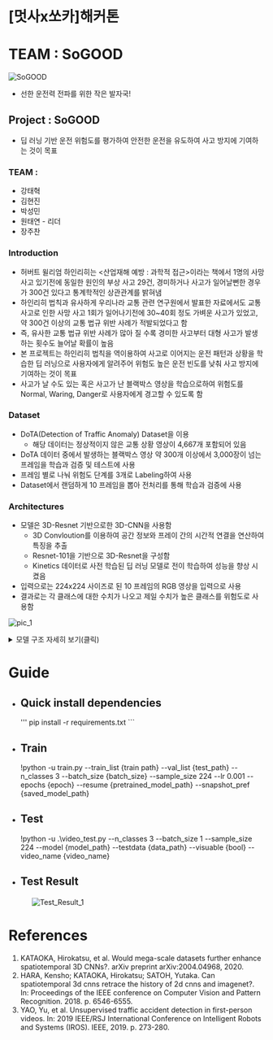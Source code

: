 # [멋사x쏘카]해커톤

# TEAM : SoGOOD
![SoGOOD](https://user-images.githubusercontent.com/34120950/148390331-6f4c18be-c0ce-4a91-93c4-5cdedfc81945.png)   
* 선한 운전력 전파를 위한 작은 발자국!

## Project : SoGOOD   
  * 딥 러닝 기반 운전 위험도를 평가하여 안전한 운전을 유도하여 사고 방지에 기여하는 것이 목표

### TEAM :

  - 강태혁
  - 김현진
  - 박성민
  - 원태연 - 리더
  - 장주찬

### Introduction   
- 허버트 윌리엄 하인리히는 <산업재해 예방 : 과학적 접근>이라는 책에서 1명의 사망 사고 있기전에 동일한 원인의 부상 사고 29건, 경미하거나 사고가 일어날뻔한 경우가 300건 있다고 통계학적인 상관관계를 밝혀냄
- 하인리히 법칙과 유사하게 우리나라 교통 관련 연구원에서 발표한 자료에서도 교통사고로 인한 사망 사고 1회가 일어나기전에 30~40회 정도 가벼운 사고가 있었고, 약 300건 이상의 교통 법규 위반 사례가 적발되었다고 함
- 즉, 유사한 교통 법규 위반 사례가 많아 질 수록 경미한 사고부터 대형 사고가 발생하는 횟수도 늘어날 확률이 높음
- 본 프로젝트는 하인리히 법칙을 역이용하여 사고로 이어지는 운전 패턴과 상황을 학습한 딥 러닝으로 사용자에게 알려주어 위험도 높은 운전 빈도를 낮춰 사고 방지에 기여하는 것이 목표
- 사고가 날 수도 있는 혹은 사고가 난 블랙박스 영상을 학습으로하여 위험도를 Normal, Waring, Danger로 사용자에게 경고할 수 있도록 함      

### Dataset   
- DoTA(Detection of Traffic Anomaly) Dataset을 이용
    - 해당 데이터는 정상적이지 않은 교통 상황 영상이 4,667개 포함되어 있음
- DoTA 데이터 중에서 발생하는 블랙박스 영상 약 300개 이상에서 3,000장이 넘는 프레임을 학습과 검증 및 테스트에 사용
- 프레임 별로 나눠 위험도 단계를 3개로 Labeling하여 사용
- Dataset에서 랜덤하게 10 프레임을 뽑아 전처리를 통해 학습과 검증에 사용

### Architectures
- 모델은 3D-Resnet 기반으로한 3D-CNN을 사용함
    - 3D Convloution를 이용하여 공간 정보와 프레이 간의 시간적 연결을 연산하여 특징을 추출
    - Resnet-101을 기반으로 3D-Resnet을 구성함
    - Kinetics 데이터로 사전 학습된 딥 러닝 모델로 전이 학습하여 성능을 향상 시켰음
- 입력으로는 224x224 사이즈로 된 10 프레임의 RGB 영상을 입력으로 사용
- 결과로는 각 클래스에 대한 수치가 나오고 제일 수치가 높은 클래스를 위험도로 사용함   

![pic_1](https://user-images.githubusercontent.com/34120950/148449839-c803df6b-7e32-4207-b5fb-ad5ba763d2ae.png)
      
      
   <details>
   <summary>모델 구조 자세히 보기(클릭)</summary>
   <div markdown="1">   
      
| Layer (type) |              Output Shape |        Param #|
|:---|:---:|---:|
|            Conv3d-1      |[1, 64, 10, 112, 112]|          65,856|
|       BatchNorm3d-2      |[1, 64, 10, 112, 112]|             128|
|              ReLU-3      |[1, 64, 10, 112, 112]|               0|
|         MaxPool3d-4         |[1, 64, 5, 56, 56]|               0|
|            Conv3d-5         |[1, 64, 5, 56, 56]|           4,096|
|       BatchNorm3d-6         |[1, 64, 5, 56, 56]|             128|
|              ReLU-7         |[1, 64, 5, 56, 56]|               0|
|            Conv3d-8         |[1, 64, 5, 56, 56]|         110,592|
|       BatchNorm3d-9         |[1, 64, 5, 56, 56]|             128|
|             ReLU-10         |[1, 64, 5, 56, 56]|               0|
|           Conv3d-11        |[1, 256, 5, 56, 56]|          16,384|
|      BatchNorm3d-12        |[1, 256, 5, 56, 56]|             512|
|             ReLU-13        |[1, 256, 5, 56, 56]|               0|
|       Bottleneck-14        |[1, 256, 5, 56, 56]|               0|
|           Conv3d-15         |[1, 64, 5, 56, 56]|          16,384|
|      BatchNorm3d-16         |[1, 64, 5, 56, 56]|             128|
|             ReLU-17         |[1, 64, 5, 56, 56]|               0|
|           Conv3d-18         |[1, 64, 5, 56, 56]|         110,592|
|      BatchNorm3d-19         |[1, 64, 5, 56, 56]|             128|
|             ReLU-20         |[1, 64, 5, 56, 56]|               0|
|           Conv3d-21        |[1, 256, 5, 56, 56]|          16,384|
|      BatchNorm3d-22        |[1, 256, 5, 56, 56]|             512|
|             ReLU-23        |[1, 256, 5, 56, 56]|               0|
|       Bottleneck-24        |[1, 256, 5, 56, 56]|               0|
|           Conv3d-25         |[1, 64, 5, 56, 56]|          16,384|
|      BatchNorm3d-26         |[1, 64, 5, 56, 56]|             128|
|             ReLU-27         |[1, 64, 5, 56, 56]|               0|
|           Conv3d-28         |[1, 64, 5, 56, 56]|         110,592|
|      BatchNorm3d-29         |[1, 64, 5, 56, 56]|             128|
|             ReLU-30         |[1, 64, 5, 56, 56]|               0|
|           Conv3d-31        |[1, 256, 5, 56, 56]|          16,384|
|      BatchNorm3d-32        |[1, 256, 5, 56, 56]|             512|
|             ReLU-33        |[1, 256, 5, 56, 56]|               0|
|       Bottleneck-34        |[1, 256, 5, 56, 56]|               0|
|           Conv3d-35        |[1, 128, 5, 56, 56]|          32,768|
|      BatchNorm3d-36        |[1, 128, 5, 56, 56]|             256|
|             ReLU-37        |[1, 128, 5, 56, 56]|               0|
|           Conv3d-38        |[1, 128, 3, 28, 28]|         442,368|
|      BatchNorm3d-39        |[1, 128, 3, 28, 28]|             256|
|             ReLU-40        |[1, 128, 3, 28, 28]|               0|
|           Conv3d-41        |[1, 512, 3, 28, 28]|          65,536|
|      BatchNorm3d-42        |[1, 512, 3, 28, 28]|           1,024|
|             ReLU-43        |[1, 512, 3, 28, 28]|               0|
|       Bottleneck-44        |[1, 512, 3, 28, 28]|               0|
|           Conv3d-45        |[1, 128, 3, 28, 28]|          65,536|
|      BatchNorm3d-46        |[1, 128, 3, 28, 28]|             256|
|             ReLU-47        |[1, 128, 3, 28, 28]|               0|
|           Conv3d-48        |[1, 128, 3, 28, 28]|         442,368|
|      BatchNorm3d-49        |[1, 128, 3, 28, 28]|             256|
|             ReLU-50        |[1, 128, 3, 28, 28]|               0|
|           Conv3d-51        |[1, 512, 3, 28, 28]|          65,536|
|      BatchNorm3d-52        |[1, 512, 3, 28, 28]|           1,024|
|             ReLU-53        |[1, 512, 3, 28, 28]|               0|
|       Bottleneck-54        |[1, 512, 3, 28, 28]|               0|
|           Conv3d-55        |[1, 128, 3, 28, 28]|          65,536|
|      BatchNorm3d-56        |[1, 128, 3, 28, 28]|             256|
|             ReLU-57        |[1, 128, 3, 28, 28]|               0|
|           Conv3d-58        |[1, 128, 3, 28, 28]|         442,368|
|      BatchNorm3d-59        |[1, 128, 3, 28, 28]|             256|
|             ReLU-60        |[1, 128, 3, 28, 28]|               0|
|           Conv3d-61        |[1, 512, 3, 28, 28]|          65,536|
|      BatchNorm3d-62        |[1, 512, 3, 28, 28]|           1,024|
|             ReLU-63        |[1, 512, 3, 28, 28]|               0|
|       Bottleneck-64        |[1, 512, 3, 28, 28]|               0|
|           Conv3d-65        |[1, 128, 3, 28, 28]|          65,536|
|      BatchNorm3d-66        |[1, 128, 3, 28, 28]|             256|
|             ReLU-67        |[1, 128, 3, 28, 28]|               0|
|           Conv3d-68        |[1, 128, 3, 28, 28]|         442,368|
|      BatchNorm3d-69        |[1, 128, 3, 28, 28]|             256|
|             ReLU-70        |[1, 128, 3, 28, 28]|               0|
|           Conv3d-71        |[1, 512, 3, 28, 28]|          65,536|
|      BatchNorm3d-72        |[1, 512, 3, 28, 28]|           1,024|
|             ReLU-73        |[1, 512, 3, 28, 28]|               0|
|       Bottleneck-74        |[1, 512, 3, 28, 28]|               0|
|           Conv3d-75        |[1, 256, 3, 28, 28]|         131,072|
|      BatchNorm3d-76        |[1, 256, 3, 28, 28]|             512|
|             ReLU-77        |[1, 256, 3, 28, 28]|               0|
|           Conv3d-78        |[1, 256, 2, 14, 14]|       1,769,472|
|      BatchNorm3d-79        |[1, 256, 2, 14, 14]|             512|
|             ReLU-80        |[1, 256, 2, 14, 14]|               0|
|           Conv3d-81       |[1, 1024, 2, 14, 14]|         262,144|
|      BatchNorm3d-82       |[1, 1024, 2, 14, 14]|           2,048|
|             ReLU-83       |[1, 1024, 2, 14, 14]|               0|
|       Bottleneck-84       |[1, 1024, 2, 14, 14]|               0|
|           Conv3d-85        |[1, 256, 2, 14, 14]|         262,144|
|      BatchNorm3d-86        |[1, 256, 2, 14, 14]|             512|
|             ReLU-87        |[1, 256, 2, 14, 14]|               0|
|           Conv3d-88        |[1, 256, 2, 14, 14]|       1,769,472|
|      BatchNorm3d-89        |[1, 256, 2, 14, 14]|             512|
|             ReLU-90        |[1, 256, 2, 14, 14]|               0|
|           Conv3d-91       |[1, 1024, 2, 14, 14]|         262,144|
|      BatchNorm3d-92       |[1, 1024, 2, 14, 14]|           2,048|
|             ReLU-93       |[1, 1024, 2, 14, 14]|               0|
|       Bottleneck-94       |[1, 1024, 2, 14, 14]|               0|
|           Conv3d-95        |[1, 256, 2, 14, 14]|         262,144|
|      BatchNorm3d-96        |[1, 256, 2, 14, 14]|             512|
|             ReLU-97        |[1, 256, 2, 14, 14]|               0|
|           Conv3d-98        |[1, 256, 2, 14, 14]|       1,769,472|
|      BatchNorm3d-99        |[1, 256, 2, 14, 14]|             512|
|            ReLU-100        |[1, 256, 2, 14, 14]|               0|
|          Conv3d-101       |[1, 1024, 2, 14, 14]|         262,144|
|     BatchNorm3d-102       |[1, 1024, 2, 14, 14]|           2,048|
|            ReLU-103       |[1, 1024, 2, 14, 14]|               0|
|      Bottleneck-104       |[1, 1024, 2, 14, 14]|               0|
|          Conv3d-105        |[1, 256, 2, 14, 14]|         262,144|
|     BatchNorm3d-106        |[1, 256, 2, 14, 14]|             512|
|            ReLU-107        |[1, 256, 2, 14, 14]|               0|
|          Conv3d-108        |[1, 256, 2, 14, 14]|       1,769,472|
|     BatchNorm3d-109        |[1, 256, 2, 14, 14]|             512|
|            ReLU-110        |[1, 256, 2, 14, 14]|               0|
|          Conv3d-111       |[1, 1024, 2, 14, 14]|         262,144|
|     BatchNorm3d-112       |[1, 1024, 2, 14, 14]|           2,048|
|            ReLU-113       |[1, 1024, 2, 14, 14]|               0|
|      Bottleneck-114       |[1, 1024, 2, 14, 14]|               0|
|          Conv3d-115        |[1, 256, 2, 14, 14]|         262,144|
|     BatchNorm3d-116        |[1, 256, 2, 14, 14]|             512|
|            ReLU-117        |[1, 256, 2, 14, 14]|               0|
|          Conv3d-118        |[1, 256, 2, 14, 14]|       1,769,472|
|     BatchNorm3d-119        |[1, 256, 2, 14, 14]|             512|
|            ReLU-120        |[1, 256, 2, 14, 14]|               0|
|          Conv3d-121       |[1, 1024, 2, 14, 14]|         262,144|
|     BatchNorm3d-122       |[1, 1024, 2, 14, 14]|           2,048|
|            ReLU-123       |[1, 1024, 2, 14, 14]|               0|
|      Bottleneck-124       |[1, 1024, 2, 14, 14]|               0|
|          Conv3d-125        |[1, 256, 2, 14, 14]|         262,144|
|     BatchNorm3d-126        |[1, 256, 2, 14, 14]|             512|
|            ReLU-127        |[1, 256, 2, 14, 14]|               0|
|          Conv3d-128        |[1, 256, 2, 14, 14]|       1,769,472|
|     BatchNorm3d-129        |[1, 256, 2, 14, 14]|             512|
|            ReLU-130        |[1, 256, 2, 14, 14]|               0|
|          Conv3d-131       |[1, 1024, 2, 14, 14]|         262,144|
|     BatchNorm3d-132       |[1, 1024, 2, 14, 14]|           2,048|
|            ReLU-133       |[1, 1024, 2, 14, 14]|               0|
|      Bottleneck-134       |[1, 1024, 2, 14, 14]|               0|
|          Conv3d-135        |[1, 256, 2, 14, 14]|         262,144|
|     BatchNorm3d-136        |[1, 256, 2, 14, 14]|             512|
|            ReLU-137        |[1, 256, 2, 14, 14]|               0|
|          Conv3d-138        |[1, 256, 2, 14, 14]|       1,769,472|
|     BatchNorm3d-139        |[1, 256, 2, 14, 14]|             512|
|            ReLU-140        |[1, 256, 2, 14, 14]|               0|
|          Conv3d-141       |[1, 1024, 2, 14, 14]|         262,144|
|     BatchNorm3d-142       |[1, 1024, 2, 14, 14]|           2,048|
|            ReLU-143       |[1, 1024, 2, 14, 14]|               0|
|      Bottleneck-144       |[1, 1024, 2, 14, 14]|               0|
|          Conv3d-145        |[1, 256, 2, 14, 14]|         262,144|
|     BatchNorm3d-146        |[1, 256, 2, 14, 14]|             512|
|            ReLU-147        |[1, 256, 2, 14, 14]|               0|
|          Conv3d-148        |[1, 256, 2, 14, 14]|       1,769,472|
|     BatchNorm3d-149        |[1, 256, 2, 14, 14]|             512|
|            ReLU-150        |[1, 256, 2, 14, 14]|               0|
|          Conv3d-151       |[1, 1024, 2, 14, 14]|         262,144|
|     BatchNorm3d-152       |[1, 1024, 2, 14, 14]|           2,048|
|            ReLU-153       |[1, 1024, 2, 14, 14]|               0|
|      Bottleneck-154       |[1, 1024, 2, 14, 14]|               0|
|          Conv3d-155        |[1, 256, 2, 14, 14]|         262,144|
|     BatchNorm3d-156        |[1, 256, 2, 14, 14]|             512|
|            ReLU-157        |[1, 256, 2, 14, 14]|               0|
|          Conv3d-158        |[1, 256, 2, 14, 14]|       1,769,472|
|     BatchNorm3d-159        |[1, 256, 2, 14, 14]|             512|
|            ReLU-160        |[1, 256, 2, 14, 14]|               0|
|          Conv3d-161       |[1, 1024, 2, 14, 14]|         262,144|
|     BatchNorm3d-162       |[1, 1024, 2, 14, 14]|           2,048|
|            ReLU-163       |[1, 1024, 2, 14, 14]|               0|
|      Bottleneck-164       |[1, 1024, 2, 14, 14]|               0|
|          Conv3d-165        |[1, 256, 2, 14, 14]|         262,144|
|     BatchNorm3d-166        |[1, 256, 2, 14, 14]|             512|
|            ReLU-167        |[1, 256, 2, 14, 14]|               0|
|          Conv3d-168        |[1, 256, 2, 14, 14]|       1,769,472|
|     BatchNorm3d-169        |[1, 256, 2, 14, 14]|             512|
|            ReLU-170        |[1, 256, 2, 14, 14]|               0|
|          Conv3d-171       |[1, 1024, 2, 14, 14]|         262,144|
|     BatchNorm3d-172       |[1, 1024, 2, 14, 14]|           2,048|
|            ReLU-173       |[1, 1024, 2, 14, 14]|               0|
|      Bottleneck-174       |[1, 1024, 2, 14, 14]|               0|
|          Conv3d-175        |[1, 256, 2, 14, 14]|         262,144|
|     BatchNorm3d-176        |[1, 256, 2, 14, 14]|             512|
|            ReLU-177        |[1, 256, 2, 14, 14]|               0|
|          Conv3d-178        |[1, 256, 2, 14, 14]|       1,769,472|
|     BatchNorm3d-179        |[1, 256, 2, 14, 14]|             512|
|            ReLU-180        |[1, 256, 2, 14, 14]|               0|
|          Conv3d-181       |[1, 1024, 2, 14, 14]|         262,144|
|     BatchNorm3d-182       |[1, 1024, 2, 14, 14]|           2,048|
|            ReLU-183       |[1, 1024, 2, 14, 14]|               0|
|      Bottleneck-184       |[1, 1024, 2, 14, 14]|               0|
|          Conv3d-185        |[1, 256, 2, 14, 14]|         262,144|
|     BatchNorm3d-186        |[1, 256, 2, 14, 14]|             512|
|            ReLU-187        |[1, 256, 2, 14, 14]|               0|
|          Conv3d-188        |[1, 256, 2, 14, 14]|       1,769,472|
|     BatchNorm3d-189        |[1, 256, 2, 14, 14]|             512|
|            ReLU-190        |[1, 256, 2, 14, 14]|               0|
|          Conv3d-191       |[1, 1024, 2, 14, 14]|         262,144|
|     BatchNorm3d-192       |[1, 1024, 2, 14, 14]|           2,048|
|            ReLU-193       |[1, 1024, 2, 14, 14]|               0|
|      Bottleneck-194       |[1, 1024, 2, 14, 14]|               0|
|          Conv3d-195        |[1, 256, 2, 14, 14]|         262,144|
|     BatchNorm3d-196        |[1, 256, 2, 14, 14]|             512|
|            ReLU-197        |[1, 256, 2, 14, 14]|               0|
|          Conv3d-198        |[1, 256, 2, 14, 14]|       1,769,472|
|     BatchNorm3d-199        |[1, 256, 2, 14, 14]|             512|
|            ReLU-200        |[1, 256, 2, 14, 14]|               0|
|          Conv3d-201       |[1, 1024, 2, 14, 14]|         262,144|
|     BatchNorm3d-202       |[1, 1024, 2, 14, 14]|           2,048|
|            ReLU-203       |[1, 1024, 2, 14, 14]|               0|
|      Bottleneck-204       |[1, 1024, 2, 14, 14]|               0|
|          Conv3d-205        |[1, 256, 2, 14, 14]|         262,144|
|     BatchNorm3d-206        |[1, 256, 2, 14, 14]|             512|
|            ReLU-207        |[1, 256, 2, 14, 14]|               0|
|          Conv3d-208        |[1, 256, 2, 14, 14]|       1,769,472|
|     BatchNorm3d-209        |[1, 256, 2, 14, 14]|             512|
|            ReLU-210        |[1, 256, 2, 14, 14]|               0|
|          Conv3d-211       |[1, 1024, 2, 14, 14]|         262,144|
|     BatchNorm3d-212       |[1, 1024, 2, 14, 14]|           2,048|
|            ReLU-213       |[1, 1024, 2, 14, 14]|               0|
|      Bottleneck-214       |[1, 1024, 2, 14, 14]|               0|
|          Conv3d-215        |[1, 256, 2, 14, 14]|         262,144|
|     BatchNorm3d-216        |[1, 256, 2, 14, 14]|             512|
|            ReLU-217        |[1, 256, 2, 14, 14]|               0|
|          Conv3d-218        |[1, 256, 2, 14, 14]|       1,769,472|
|     BatchNorm3d-219        |[1, 256, 2, 14, 14]|             512|
|            ReLU-220        |[1, 256, 2, 14, 14]|               0|
|          Conv3d-221       |[1, 1024, 2, 14, 14]|         262,144|
|     BatchNorm3d-222       |[1, 1024, 2, 14, 14]|           2,048|
|            ReLU-223       |[1, 1024, 2, 14, 14]|               0|
|      Bottleneck-224       |[1, 1024, 2, 14, 14]|               0|
|          Conv3d-225        |[1, 256, 2, 14, 14]|         262,144|
|     BatchNorm3d-226        |[1, 256, 2, 14, 14]|             512|
|            ReLU-227        |[1, 256, 2, 14, 14]|               0|
|          Conv3d-228        |[1, 256, 2, 14, 14]|       1,769,472|
|     BatchNorm3d-229        |[1, 256, 2, 14, 14]|             512|
|            ReLU-230        |[1, 256, 2, 14, 14]|               0|
|          Conv3d-231       |[1, 1024, 2, 14, 14]|         262,144|
|     BatchNorm3d-232       |[1, 1024, 2, 14, 14]|           2,048|
|            ReLU-233       |[1, 1024, 2, 14, 14]|               0|
|      Bottleneck-234       |[1, 1024, 2, 14, 14]|               0|
|          Conv3d-235        |[1, 256, 2, 14, 14]|         262,144|
|     BatchNorm3d-236        |[1, 256, 2, 14, 14]|             512|
|            ReLU-237        |[1, 256, 2, 14, 14]|               0|
|          Conv3d-238        |[1, 256, 2, 14, 14]|       1,769,472|
|     BatchNorm3d-239        |[1, 256, 2, 14, 14]|             512|
|            ReLU-240        |[1, 256, 2, 14, 14]|               0|
|          Conv3d-241       |[1, 1024, 2, 14, 14]|         262,144|
|     BatchNorm3d-242       |[1, 1024, 2, 14, 14]|           2,048|
|            ReLU-243       |[1, 1024, 2, 14, 14]|               0|
|      Bottleneck-244       |[1, 1024, 2, 14, 14]|               0|
|          Conv3d-245        |[1, 256, 2, 14, 14]|         262,144|
|     BatchNorm3d-246        |[1, 256, 2, 14, 14]|             512|
|            ReLU-247        |[1, 256, 2, 14, 14]|               0|
|          Conv3d-248        |[1, 256, 2, 14, 14]|       1,769,472|
|     BatchNorm3d-249        |[1, 256, 2, 14, 14]|             512|
|            ReLU-250        |[1, 256, 2, 14, 14]|               0|
|          Conv3d-251       |[1, 1024, 2, 14, 14]|         262,144|
|     BatchNorm3d-252       |[1, 1024, 2, 14, 14]|           2,048|
|            ReLU-253       |[1, 1024, 2, 14, 14]|               0|
|      Bottleneck-254       |[1, 1024, 2, 14, 14]|               0|
|          Conv3d-255        |[1, 256, 2, 14, 14]|         262,144|
|     BatchNorm3d-256        |[1, 256, 2, 14, 14]|             512|
|            ReLU-257        |[1, 256, 2, 14, 14]|               0|
|          Conv3d-258        |[1, 256, 2, 14, 14]|       1,769,472|
|     BatchNorm3d-259        |[1, 256, 2, 14, 14]|             512|
|            ReLU-260        |[1, 256, 2, 14, 14]|               0|
|          Conv3d-261       |[1, 1024, 2, 14, 14]|         262,144|
|     BatchNorm3d-262       |[1, 1024, 2, 14, 14]|           2,048|
|            ReLU-263       |[1, 1024, 2, 14, 14]|               0|
|      Bottleneck-264       |[1, 1024, 2, 14, 14]|               0|
|          Conv3d-265        |[1, 256, 2, 14, 14]|         262,144|
|     BatchNorm3d-266        |[1, 256, 2, 14, 14]|             512|
|            ReLU-267        |[1, 256, 2, 14, 14]|               0|
|          Conv3d-268        |[1, 256, 2, 14, 14]|       1,769,472|
|     BatchNorm3d-269        |[1, 256, 2, 14, 14]|             512|
|            ReLU-270        |[1, 256, 2, 14, 14]|               0|
|          Conv3d-271       |[1, 1024, 2, 14, 14]|         262,144|
|     BatchNorm3d-272       |[1, 1024, 2, 14, 14]|           2,048|
|            ReLU-273       |[1, 1024, 2, 14, 14]|               0|
|      Bottleneck-274       |[1, 1024, 2, 14, 14]|               0|
|          Conv3d-275        |[1, 256, 2, 14, 14]|         262,144|
|     BatchNorm3d-276        |[1, 256, 2, 14, 14]|             512|
|            ReLU-277        |[1, 256, 2, 14, 14]|               0|
|          Conv3d-278        |[1, 256, 2, 14, 14]|       1,769,472|
|     BatchNorm3d-279        |[1, 256, 2, 14, 14]|             512|
|            ReLU-280        |[1, 256, 2, 14, 14]|               0|
|          Conv3d-281       |[1, 1024, 2, 14, 14]|         262,144|
|     BatchNorm3d-282       |[1, 1024, 2, 14, 14]|           2,048|
|            ReLU-283       |[1, 1024, 2, 14, 14]|               0|
|      Bottleneck-284       |[1, 1024, 2, 14, 14]|               0|
|          Conv3d-285        |[1, 256, 2, 14, 14]|         262,144|
|     BatchNorm3d-286        |[1, 256, 2, 14, 14]|             512|
|            ReLU-287        |[1, 256, 2, 14, 14]|               0|
|          Conv3d-288        |[1, 256, 2, 14, 14]|       1,769,472|
|     BatchNorm3d-289        |[1, 256, 2, 14, 14]|             512|
|            ReLU-290        |[1, 256, 2, 14, 14]|               0|
|          Conv3d-291       |[1, 1024, 2, 14, 14]|         262,144|
|     BatchNorm3d-292       |[1, 1024, 2, 14, 14]|           2,048|
|            ReLU-293       |[1, 1024, 2, 14, 14]|               0|
|      Bottleneck-294       |[1, 1024, 2, 14, 14]|               0|
|          Conv3d-295        |[1, 256, 2, 14, 14]|         262,144|
|     BatchNorm3d-296        |[1, 256, 2, 14, 14]|             512|
|            ReLU-297        |[1, 256, 2, 14, 14]|               0|
|          Conv3d-298        |[1, 256, 2, 14, 14]|       1,769,472|
|     BatchNorm3d-299        |[1, 256, 2, 14, 14]|             512|
|            ReLU-300        |[1, 256, 2, 14, 14]|               0|
|          Conv3d-301       |[1, 1024, 2, 14, 14]|         262,144|
|     BatchNorm3d-302       |[1, 1024, 2, 14, 14]|           2,048|
|            ReLU-303       |[1, 1024, 2, 14, 14]|               0|
|      Bottleneck-304       |[1, 1024, 2, 14, 14]|               0|
|          Conv3d-305        |[1, 512, 2, 14, 14]|         524,288|
|     BatchNorm3d-306        |[1, 512, 2, 14, 14]|           1,024|
|            ReLU-307        |[1, 512, 2, 14, 14]|               0|
|          Conv3d-308          |[1, 512, 1, 7, 7]|       7,077,888|
|     BatchNorm3d-309          |[1, 512, 1, 7, 7]|           1,024|
|            ReLU-310          |[1, 512, 1, 7, 7]|               0|
|          Conv3d-311         |[1, 2048, 1, 7, 7]|       1,048,576|
|     BatchNorm3d-312         |[1, 2048, 1, 7, 7]|           4,096|
|            ReLU-313         |[1, 2048, 1, 7, 7]|               0|
|      Bottleneck-314         |[1, 2048, 1, 7, 7]|               0|
|          Conv3d-315          |[1, 512, 1, 7, 7]|       1,048,576|
|     BatchNorm3d-316          |[1, 512, 1, 7, 7]|           1,024|
|            ReLU-317          |[1, 512, 1, 7, 7]|               0|
|          Conv3d-318          |[1, 512, 1, 7, 7]|       7,077,888|
|     BatchNorm3d-319          |[1, 512, 1, 7, 7]|           1,024|
|            ReLU-320          |[1, 512, 1, 7, 7]|               0|
|          Conv3d-321         |[1, 2048, 1, 7, 7]|       1,048,576|
|     BatchNorm3d-322         |[1, 2048, 1, 7, 7]|           4,096|
|            ReLU-323         |[1, 2048, 1, 7, 7]|               0|
|      Bottleneck-324         |[1, 2048, 1, 7, 7]|               0|
|          Conv3d-325          |[1, 512, 1, 7, 7]|       1,048,576|
|     BatchNorm3d-326          |[1, 512, 1, 7, 7]|           1,024|
|            ReLU-327          |[1, 512, 1, 7, 7]|               0|
|          Conv3d-328          |[1, 512, 1, 7, 7]|       7,077,888|
|     BatchNorm3d-329          |[1, 512, 1, 7, 7]|           1,024|
|            ReLU-330          |[1, 512, 1, 7, 7]|               0|
|          Conv3d-331         |[1, 2048, 1, 7, 7]|       1,048,576|
|     BatchNorm3d-332         |[1, 2048, 1, 7, 7]|           4,096|
|            ReLU-333         |[1, 2048, 1, 7, 7]|               0|
|      Bottleneck-334         |[1, 2048, 1, 7, 7]|               0|
|       AvgPool3d-335         |[1, 2048, 1, 1, 1]|               0|
|          Linear-336                     |[1, 3]|           6,147|
|          ResNet-337                     |[1, 3]|               0|
| Layer (type) |              Output Shape |        Param #|
|:---|:---:|---:|
|            Conv3d-1      |[1, 64, 10, 112, 112]|          65,856|
|       BatchNorm3d-2      |[1, 64, 10, 112, 112]|             128|
|              ReLU-3      |[1, 64, 10, 112, 112]|               0|
|         MaxPool3d-4         |[1, 64, 5, 56, 56]|               0|
|            Conv3d-5         |[1, 64, 5, 56, 56]|           4,096|
|       BatchNorm3d-6         |[1, 64, 5, 56, 56]|             128|
|              ReLU-7         |[1, 64, 5, 56, 56]|               0|
|            Conv3d-8         |[1, 64, 5, 56, 56]|         110,592|
|       BatchNorm3d-9         |[1, 64, 5, 56, 56]|             128|
|             ReLU-10         |[1, 64, 5, 56, 56]|               0|
|           Conv3d-11        |[1, 256, 5, 56, 56]|          16,384|
|      BatchNorm3d-12        |[1, 256, 5, 56, 56]|             512|
|             ReLU-13        |[1, 256, 5, 56, 56]|               0|
|       Bottleneck-14        |[1, 256, 5, 56, 56]|               0|
|           Conv3d-15         |[1, 64, 5, 56, 56]|          16,384|
|      BatchNorm3d-16         |[1, 64, 5, 56, 56]|             128|
|             ReLU-17         |[1, 64, 5, 56, 56]|               0|
|           Conv3d-18         |[1, 64, 5, 56, 56]|         110,592|
|      BatchNorm3d-19         |[1, 64, 5, 56, 56]|             128|
|             ReLU-20         |[1, 64, 5, 56, 56]|               0|
|           Conv3d-21        |[1, 256, 5, 56, 56]|          16,384|
|      BatchNorm3d-22        |[1, 256, 5, 56, 56]|             512|
|             ReLU-23        |[1, 256, 5, 56, 56]|               0|
|       Bottleneck-24        |[1, 256, 5, 56, 56]|               0|
|           Conv3d-25         |[1, 64, 5, 56, 56]|          16,384|
|      BatchNorm3d-26         |[1, 64, 5, 56, 56]|             128|
|             ReLU-27         |[1, 64, 5, 56, 56]|               0|
|           Conv3d-28         |[1, 64, 5, 56, 56]|         110,592|
|      BatchNorm3d-29         |[1, 64, 5, 56, 56]|             128|
|             ReLU-30         |[1, 64, 5, 56, 56]|               0|
|           Conv3d-31        |[1, 256, 5, 56, 56]|          16,384|
|      BatchNorm3d-32        |[1, 256, 5, 56, 56]|             512|
|             ReLU-33        |[1, 256, 5, 56, 56]|               0|
|       Bottleneck-34        |[1, 256, 5, 56, 56]|               0|
|           Conv3d-35        |[1, 128, 5, 56, 56]|          32,768|
|      BatchNorm3d-36        |[1, 128, 5, 56, 56]|             256|
|             ReLU-37        |[1, 128, 5, 56, 56]|               0|
|           Conv3d-38        |[1, 128, 3, 28, 28]|         442,368|
|      BatchNorm3d-39        |[1, 128, 3, 28, 28]|             256|
|             ReLU-40        |[1, 128, 3, 28, 28]|               0|
|           Conv3d-41        |[1, 512, 3, 28, 28]|          65,536|
|      BatchNorm3d-42        |[1, 512, 3, 28, 28]|           1,024|
|             ReLU-43        |[1, 512, 3, 28, 28]|               0|
|       Bottleneck-44        |[1, 512, 3, 28, 28]|               0|
|           Conv3d-45        |[1, 128, 3, 28, 28]|          65,536|
|      BatchNorm3d-46        |[1, 128, 3, 28, 28]|             256|
|             ReLU-47        |[1, 128, 3, 28, 28]|               0|
|           Conv3d-48        |[1, 128, 3, 28, 28]|         442,368|
|      BatchNorm3d-49        |[1, 128, 3, 28, 28]|             256|
|             ReLU-50        |[1, 128, 3, 28, 28]|               0|
|           Conv3d-51        |[1, 512, 3, 28, 28]|          65,536|
|      BatchNorm3d-52        |[1, 512, 3, 28, 28]|           1,024|
|             ReLU-53        |[1, 512, 3, 28, 28]|               0|
|       Bottleneck-54        |[1, 512, 3, 28, 28]|               0|
|           Conv3d-55        |[1, 128, 3, 28, 28]|          65,536|
|      BatchNorm3d-56        |[1, 128, 3, 28, 28]|             256|
|             ReLU-57        |[1, 128, 3, 28, 28]|               0|
|           Conv3d-58        |[1, 128, 3, 28, 28]|         442,368|
|      BatchNorm3d-59        |[1, 128, 3, 28, 28]|             256|
|             ReLU-60        |[1, 128, 3, 28, 28]|               0|
|           Conv3d-61        |[1, 512, 3, 28, 28]|          65,536|
|      BatchNorm3d-62        |[1, 512, 3, 28, 28]|           1,024|
|             ReLU-63        |[1, 512, 3, 28, 28]|               0|
|       Bottleneck-64        |[1, 512, 3, 28, 28]|               0|
|           Conv3d-65        |[1, 128, 3, 28, 28]|          65,536|
|      BatchNorm3d-66        |[1, 128, 3, 28, 28]|             256|
|             ReLU-67        |[1, 128, 3, 28, 28]|               0|
|           Conv3d-68        |[1, 128, 3, 28, 28]|         442,368|
|      BatchNorm3d-69        |[1, 128, 3, 28, 28]|             256|
|             ReLU-70        |[1, 128, 3, 28, 28]|               0|
|           Conv3d-71        |[1, 512, 3, 28, 28]|          65,536|
|      BatchNorm3d-72        |[1, 512, 3, 28, 28]|           1,024|
|             ReLU-73        |[1, 512, 3, 28, 28]|               0|
|       Bottleneck-74        |[1, 512, 3, 28, 28]|               0|
|           Conv3d-75        |[1, 256, 3, 28, 28]|         131,072|
|      BatchNorm3d-76        |[1, 256, 3, 28, 28]|             512|
|             ReLU-77        |[1, 256, 3, 28, 28]|               0|
|           Conv3d-78        |[1, 256, 2, 14, 14]|       1,769,472|
|      BatchNorm3d-79        |[1, 256, 2, 14, 14]|             512|
|             ReLU-80        |[1, 256, 2, 14, 14]|               0|
|           Conv3d-81       |[1, 1024, 2, 14, 14]|         262,144|
|      BatchNorm3d-82       |[1, 1024, 2, 14, 14]|           2,048|
|             ReLU-83       |[1, 1024, 2, 14, 14]|               0|
|       Bottleneck-84       |[1, 1024, 2, 14, 14]|               0|
|           Conv3d-85        |[1, 256, 2, 14, 14]|         262,144|
|      BatchNorm3d-86        |[1, 256, 2, 14, 14]|             512|
|             ReLU-87        |[1, 256, 2, 14, 14]|               0|
|           Conv3d-88        |[1, 256, 2, 14, 14]|       1,769,472|
|      BatchNorm3d-89        |[1, 256, 2, 14, 14]|             512|
|             ReLU-90        |[1, 256, 2, 14, 14]|               0|
|           Conv3d-91       |[1, 1024, 2, 14, 14]|         262,144|
|      BatchNorm3d-92       |[1, 1024, 2, 14, 14]|           2,048|
|             ReLU-93       |[1, 1024, 2, 14, 14]|               0|
|       Bottleneck-94       |[1, 1024, 2, 14, 14]|               0|
|           Conv3d-95        |[1, 256, 2, 14, 14]|         262,144|
|      BatchNorm3d-96        |[1, 256, 2, 14, 14]|             512|
|             ReLU-97        |[1, 256, 2, 14, 14]|               0|
|           Conv3d-98        |[1, 256, 2, 14, 14]|       1,769,472|
|      BatchNorm3d-99        |[1, 256, 2, 14, 14]|             512|
|            ReLU-100        |[1, 256, 2, 14, 14]|               0|
|          Conv3d-101       |[1, 1024, 2, 14, 14]|         262,144|
|     BatchNorm3d-102       |[1, 1024, 2, 14, 14]|           2,048|
|            ReLU-103       |[1, 1024, 2, 14, 14]|               0|
|      Bottleneck-104       |[1, 1024, 2, 14, 14]|               0|
|          Conv3d-105        |[1, 256, 2, 14, 14]|         262,144|
|     BatchNorm3d-106        |[1, 256, 2, 14, 14]|             512|
|            ReLU-107        |[1, 256, 2, 14, 14]|               0|
|          Conv3d-108        |[1, 256, 2, 14, 14]|       1,769,472|
|     BatchNorm3d-109        |[1, 256, 2, 14, 14]|             512|
|            ReLU-110        |[1, 256, 2, 14, 14]|               0|
|          Conv3d-111       |[1, 1024, 2, 14, 14]|         262,144|
|     BatchNorm3d-112       |[1, 1024, 2, 14, 14]|           2,048|
|            ReLU-113       |[1, 1024, 2, 14, 14]|               0|
|      Bottleneck-114       |[1, 1024, 2, 14, 14]|               0|
|          Conv3d-115        |[1, 256, 2, 14, 14]|         262,144|
|     BatchNorm3d-116        |[1, 256, 2, 14, 14]|             512|
|            ReLU-117        |[1, 256, 2, 14, 14]|               0|
|          Conv3d-118        |[1, 256, 2, 14, 14]|       1,769,472|
|     BatchNorm3d-119        |[1, 256, 2, 14, 14]|             512|
|            ReLU-120        |[1, 256, 2, 14, 14]|               0|
|          Conv3d-121       |[1, 1024, 2, 14, 14]|         262,144|
|     BatchNorm3d-122       |[1, 1024, 2, 14, 14]|           2,048|
|            ReLU-123       |[1, 1024, 2, 14, 14]|               0|
|      Bottleneck-124       |[1, 1024, 2, 14, 14]|               0|
|          Conv3d-125        |[1, 256, 2, 14, 14]|         262,144|
|     BatchNorm3d-126        |[1, 256, 2, 14, 14]|             512|
|            ReLU-127        |[1, 256, 2, 14, 14]|               0|
|          Conv3d-128        |[1, 256, 2, 14, 14]|       1,769,472|
|     BatchNorm3d-129        |[1, 256, 2, 14, 14]|             512|
|            ReLU-130        |[1, 256, 2, 14, 14]|               0|
|          Conv3d-131       |[1, 1024, 2, 14, 14]|         262,144|
|     BatchNorm3d-132       |[1, 1024, 2, 14, 14]|           2,048|
|            ReLU-133       |[1, 1024, 2, 14, 14]|               0|
|      Bottleneck-134       |[1, 1024, 2, 14, 14]|               0|
|          Conv3d-135        |[1, 256, 2, 14, 14]|         262,144|
|     BatchNorm3d-136        |[1, 256, 2, 14, 14]|             512|
|            ReLU-137        |[1, 256, 2, 14, 14]|               0|
|          Conv3d-138        |[1, 256, 2, 14, 14]|       1,769,472|
|     BatchNorm3d-139        |[1, 256, 2, 14, 14]|             512|
|            ReLU-140        |[1, 256, 2, 14, 14]|               0|
|          Conv3d-141       |[1, 1024, 2, 14, 14]|         262,144|
|     BatchNorm3d-142       |[1, 1024, 2, 14, 14]|           2,048|
|            ReLU-143       |[1, 1024, 2, 14, 14]|               0|
|      Bottleneck-144       |[1, 1024, 2, 14, 14]|               0|
|          Conv3d-145        |[1, 256, 2, 14, 14]|         262,144|
|     BatchNorm3d-146        |[1, 256, 2, 14, 14]|             512|
|            ReLU-147        |[1, 256, 2, 14, 14]|               0|
|          Conv3d-148        |[1, 256, 2, 14, 14]|       1,769,472|
|     BatchNorm3d-149        |[1, 256, 2, 14, 14]|             512|
|            ReLU-150        |[1, 256, 2, 14, 14]|               0|
|          Conv3d-151       |[1, 1024, 2, 14, 14]|         262,144|
|     BatchNorm3d-152       |[1, 1024, 2, 14, 14]|           2,048|
|            ReLU-153       |[1, 1024, 2, 14, 14]|               0|
|      Bottleneck-154       |[1, 1024, 2, 14, 14]|               0|
|          Conv3d-155        |[1, 256, 2, 14, 14]|         262,144|
|     BatchNorm3d-156        |[1, 256, 2, 14, 14]|             512|
|            ReLU-157        |[1, 256, 2, 14, 14]|               0|
|          Conv3d-158        |[1, 256, 2, 14, 14]|       1,769,472|
|     BatchNorm3d-159        |[1, 256, 2, 14, 14]|             512|
|            ReLU-160        |[1, 256, 2, 14, 14]|               0|
|          Conv3d-161       |[1, 1024, 2, 14, 14]|         262,144|
|     BatchNorm3d-162       |[1, 1024, 2, 14, 14]|           2,048|
|            ReLU-163       |[1, 1024, 2, 14, 14]|               0|
|      Bottleneck-164       |[1, 1024, 2, 14, 14]|               0|
|          Conv3d-165        |[1, 256, 2, 14, 14]|         262,144|
|     BatchNorm3d-166        |[1, 256, 2, 14, 14]|             512|
|            ReLU-167        |[1, 256, 2, 14, 14]|               0|
|          Conv3d-168        |[1, 256, 2, 14, 14]|       1,769,472|
|     BatchNorm3d-169        |[1, 256, 2, 14, 14]|             512|
|            ReLU-170        |[1, 256, 2, 14, 14]|               0|
|          Conv3d-171       |[1, 1024, 2, 14, 14]|         262,144|
|     BatchNorm3d-172       |[1, 1024, 2, 14, 14]|           2,048|
|            ReLU-173       |[1, 1024, 2, 14, 14]|               0|
|      Bottleneck-174       |[1, 1024, 2, 14, 14]|               0|
|          Conv3d-175        |[1, 256, 2, 14, 14]|         262,144|
|     BatchNorm3d-176        |[1, 256, 2, 14, 14]|             512|
|            ReLU-177        |[1, 256, 2, 14, 14]|               0|
|          Conv3d-178        |[1, 256, 2, 14, 14]|       1,769,472|
|     BatchNorm3d-179        |[1, 256, 2, 14, 14]|             512|
|            ReLU-180        |[1, 256, 2, 14, 14]|               0|
|          Conv3d-181       |[1, 1024, 2, 14, 14]|         262,144|
|     BatchNorm3d-182       |[1, 1024, 2, 14, 14]|           2,048|
|            ReLU-183       |[1, 1024, 2, 14, 14]|               0|
|      Bottleneck-184       |[1, 1024, 2, 14, 14]|               0|
|          Conv3d-185        |[1, 256, 2, 14, 14]|         262,144|
|     BatchNorm3d-186        |[1, 256, 2, 14, 14]|             512|
|            ReLU-187        |[1, 256, 2, 14, 14]|               0|
|          Conv3d-188        |[1, 256, 2, 14, 14]|       1,769,472|
|     BatchNorm3d-189        |[1, 256, 2, 14, 14]|             512|
|            ReLU-190        |[1, 256, 2, 14, 14]|               0|
|          Conv3d-191       |[1, 1024, 2, 14, 14]|         262,144|
|     BatchNorm3d-192       |[1, 1024, 2, 14, 14]|           2,048|
|            ReLU-193       |[1, 1024, 2, 14, 14]|               0|
|      Bottleneck-194       |[1, 1024, 2, 14, 14]|               0|
|          Conv3d-195        |[1, 256, 2, 14, 14]|         262,144|
|     BatchNorm3d-196        |[1, 256, 2, 14, 14]|             512|
|            ReLU-197        |[1, 256, 2, 14, 14]|               0|
|          Conv3d-198        |[1, 256, 2, 14, 14]|       1,769,472|
|     BatchNorm3d-199        |[1, 256, 2, 14, 14]|             512|
|            ReLU-200        |[1, 256, 2, 14, 14]|               0|
|          Conv3d-201       |[1, 1024, 2, 14, 14]|         262,144|
|     BatchNorm3d-202       |[1, 1024, 2, 14, 14]|           2,048|
|            ReLU-203       |[1, 1024, 2, 14, 14]|               0|
|      Bottleneck-204       |[1, 1024, 2, 14, 14]|               0|
|          Conv3d-205        |[1, 256, 2, 14, 14]|         262,144|
|     BatchNorm3d-206        |[1, 256, 2, 14, 14]|             512|
|            ReLU-207        |[1, 256, 2, 14, 14]|               0|
|          Conv3d-208        |[1, 256, 2, 14, 14]|       1,769,472|
|     BatchNorm3d-209        |[1, 256, 2, 14, 14]|             512|
|            ReLU-210        |[1, 256, 2, 14, 14]|               0|
|          Conv3d-211       |[1, 1024, 2, 14, 14]|         262,144|
|     BatchNorm3d-212       |[1, 1024, 2, 14, 14]|           2,048|
|            ReLU-213       |[1, 1024, 2, 14, 14]|               0|
|      Bottleneck-214       |[1, 1024, 2, 14, 14]|               0|
|          Conv3d-215        |[1, 256, 2, 14, 14]|         262,144|
|     BatchNorm3d-216        |[1, 256, 2, 14, 14]|             512|
|            ReLU-217        |[1, 256, 2, 14, 14]|               0|
|          Conv3d-218        |[1, 256, 2, 14, 14]|       1,769,472|
|     BatchNorm3d-219        |[1, 256, 2, 14, 14]|             512|
|            ReLU-220        |[1, 256, 2, 14, 14]|               0|
|          Conv3d-221       |[1, 1024, 2, 14, 14]|         262,144|
|     BatchNorm3d-222       |[1, 1024, 2, 14, 14]|           2,048|
|            ReLU-223       |[1, 1024, 2, 14, 14]|               0|
|      Bottleneck-224       |[1, 1024, 2, 14, 14]|               0|
|          Conv3d-225        |[1, 256, 2, 14, 14]|         262,144|
|     BatchNorm3d-226        |[1, 256, 2, 14, 14]|             512|
|            ReLU-227        |[1, 256, 2, 14, 14]|               0|
|          Conv3d-228        |[1, 256, 2, 14, 14]|       1,769,472|
|     BatchNorm3d-229        |[1, 256, 2, 14, 14]|             512|
|            ReLU-230        |[1, 256, 2, 14, 14]|               0|
|          Conv3d-231       |[1, 1024, 2, 14, 14]|         262,144|
|     BatchNorm3d-232       |[1, 1024, 2, 14, 14]|           2,048|
|            ReLU-233       |[1, 1024, 2, 14, 14]|               0|
|      Bottleneck-234       |[1, 1024, 2, 14, 14]|               0|
|          Conv3d-235        |[1, 256, 2, 14, 14]|         262,144|
|     BatchNorm3d-236        |[1, 256, 2, 14, 14]|             512|
|            ReLU-237        |[1, 256, 2, 14, 14]|               0|
|          Conv3d-238        |[1, 256, 2, 14, 14]|       1,769,472|
|     BatchNorm3d-239        |[1, 256, 2, 14, 14]|             512|
|            ReLU-240        |[1, 256, 2, 14, 14]|               0|
|          Conv3d-241       |[1, 1024, 2, 14, 14]|         262,144|
|     BatchNorm3d-242       |[1, 1024, 2, 14, 14]|           2,048|
|            ReLU-243       |[1, 1024, 2, 14, 14]|               0|
|      Bottleneck-244       |[1, 1024, 2, 14, 14]|               0|
|          Conv3d-245        |[1, 256, 2, 14, 14]|         262,144|
|     BatchNorm3d-246        |[1, 256, 2, 14, 14]|             512|
|            ReLU-247        |[1, 256, 2, 14, 14]|               0|
|          Conv3d-248        |[1, 256, 2, 14, 14]|       1,769,472|
|     BatchNorm3d-249        |[1, 256, 2, 14, 14]|             512|
|            ReLU-250        |[1, 256, 2, 14, 14]|               0|
|          Conv3d-251       |[1, 1024, 2, 14, 14]|         262,144|
|     BatchNorm3d-252       |[1, 1024, 2, 14, 14]|           2,048|
|            ReLU-253       |[1, 1024, 2, 14, 14]|               0|
|      Bottleneck-254       |[1, 1024, 2, 14, 14]|               0|
|          Conv3d-255        |[1, 256, 2, 14, 14]|         262,144|
|     BatchNorm3d-256        |[1, 256, 2, 14, 14]|             512|
|            ReLU-257        |[1, 256, 2, 14, 14]|               0|
|          Conv3d-258        |[1, 256, 2, 14, 14]|       1,769,472|
|     BatchNorm3d-259        |[1, 256, 2, 14, 14]|             512|
|            ReLU-260        |[1, 256, 2, 14, 14]|               0|
|          Conv3d-261       |[1, 1024, 2, 14, 14]|         262,144|
|     BatchNorm3d-262       |[1, 1024, 2, 14, 14]|           2,048|
|            ReLU-263       |[1, 1024, 2, 14, 14]|               0|
|      Bottleneck-264       |[1, 1024, 2, 14, 14]|               0|
|          Conv3d-265        |[1, 256, 2, 14, 14]|         262,144|
|     BatchNorm3d-266        |[1, 256, 2, 14, 14]|             512|
|            ReLU-267        |[1, 256, 2, 14, 14]|               0|
|          Conv3d-268        |[1, 256, 2, 14, 14]|       1,769,472|
|     BatchNorm3d-269        |[1, 256, 2, 14, 14]|             512|
|            ReLU-270        |[1, 256, 2, 14, 14]|               0|
|          Conv3d-271       |[1, 1024, 2, 14, 14]|         262,144|
|     BatchNorm3d-272       |[1, 1024, 2, 14, 14]|           2,048|
|            ReLU-273       |[1, 1024, 2, 14, 14]|               0|
|      Bottleneck-274       |[1, 1024, 2, 14, 14]|               0|
|          Conv3d-275        |[1, 256, 2, 14, 14]|         262,144|
|     BatchNorm3d-276        |[1, 256, 2, 14, 14]|             512|
|            ReLU-277        |[1, 256, 2, 14, 14]|               0|
|          Conv3d-278        |[1, 256, 2, 14, 14]|       1,769,472|
|     BatchNorm3d-279        |[1, 256, 2, 14, 14]|             512|
|            ReLU-280        |[1, 256, 2, 14, 14]|               0|
|          Conv3d-281       |[1, 1024, 2, 14, 14]|         262,144|
|     BatchNorm3d-282       |[1, 1024, 2, 14, 14]|           2,048|
|            ReLU-283       |[1, 1024, 2, 14, 14]|               0|
|      Bottleneck-284       |[1, 1024, 2, 14, 14]|               0|
|          Conv3d-285        |[1, 256, 2, 14, 14]|         262,144|
|     BatchNorm3d-286        |[1, 256, 2, 14, 14]|             512|
|            ReLU-287        |[1, 256, 2, 14, 14]|               0|
|          Conv3d-288        |[1, 256, 2, 14, 14]|       1,769,472|
|     BatchNorm3d-289        |[1, 256, 2, 14, 14]|             512|
|            ReLU-290        |[1, 256, 2, 14, 14]|               0|
|          Conv3d-291       |[1, 1024, 2, 14, 14]|         262,144|
|     BatchNorm3d-292       |[1, 1024, 2, 14, 14]|           2,048|
|            ReLU-293       |[1, 1024, 2, 14, 14]|               0|
|      Bottleneck-294       |[1, 1024, 2, 14, 14]|               0|
|          Conv3d-295        |[1, 256, 2, 14, 14]|         262,144|
|     BatchNorm3d-296        |[1, 256, 2, 14, 14]|             512|
|            ReLU-297        |[1, 256, 2, 14, 14]|               0|
|          Conv3d-298        |[1, 256, 2, 14, 14]|       1,769,472|
|     BatchNorm3d-299        |[1, 256, 2, 14, 14]|             512|
|            ReLU-300        |[1, 256, 2, 14, 14]|               0|
|          Conv3d-301       |[1, 1024, 2, 14, 14]|         262,144|
|     BatchNorm3d-302       |[1, 1024, 2, 14, 14]|           2,048|
|            ReLU-303       |[1, 1024, 2, 14, 14]|               0|
|      Bottleneck-304       |[1, 1024, 2, 14, 14]|               0|
|          Conv3d-305        |[1, 512, 2, 14, 14]|         524,288|
|     BatchNorm3d-306        |[1, 512, 2, 14, 14]|           1,024|
|            ReLU-307        |[1, 512, 2, 14, 14]|               0|
|          Conv3d-308          |[1, 512, 1, 7, 7]|       7,077,888|
|     BatchNorm3d-309          |[1, 512, 1, 7, 7]|           1,024|
|            ReLU-310          |[1, 512, 1, 7, 7]|               0|
|          Conv3d-311         |[1, 2048, 1, 7, 7]|       1,048,576|
|     BatchNorm3d-312         |[1, 2048, 1, 7, 7]|           4,096|
|            ReLU-313         |[1, 2048, 1, 7, 7]|               0|
|      Bottleneck-314         |[1, 2048, 1, 7, 7]|               0|
|          Conv3d-315          |[1, 512, 1, 7, 7]|       1,048,576|
|     BatchNorm3d-316          |[1, 512, 1, 7, 7]|           1,024|
|            ReLU-317          |[1, 512, 1, 7, 7]|               0|
|          Conv3d-318          |[1, 512, 1, 7, 7]|       7,077,888|
|     BatchNorm3d-319          |[1, 512, 1, 7, 7]|           1,024|
|            ReLU-320          |[1, 512, 1, 7, 7]|               0|
|          Conv3d-321         |[1, 2048, 1, 7, 7]|       1,048,576|
|     BatchNorm3d-322         |[1, 2048, 1, 7, 7]|           4,096|
|            ReLU-323         |[1, 2048, 1, 7, 7]|               0|
|      Bottleneck-324         |[1, 2048, 1, 7, 7]|               0|
|          Conv3d-325          |[1, 512, 1, 7, 7]|       1,048,576|
|     BatchNorm3d-326          |[1, 512, 1, 7, 7]|           1,024|
|            ReLU-327          |[1, 512, 1, 7, 7]|               0|
|          Conv3d-328          |[1, 512, 1, 7, 7]|       7,077,888|
|     BatchNorm3d-329          |[1, 512, 1, 7, 7]|           1,024|
|            ReLU-330          |[1, 512, 1, 7, 7]|               0|
|          Conv3d-331         |[1, 2048, 1, 7, 7]|       1,048,576|
|     BatchNorm3d-332         |[1, 2048, 1, 7, 7]|           4,096|
|            ReLU-333         |[1, 2048, 1, 7, 7]|               0|
|      Bottleneck-334         |[1, 2048, 1, 7, 7]|               0|
|       AvgPool3d-335         |[1, 2048, 1, 1, 1]|               0|
|          Linear-336                     |[1, 3]|           6,147|
|          ResNet-337                     |[1, 3]|               0|
|  Total params: |82,474,691|
|  Trainable params: |82,474,691|
|  Non-trainable params: |0|

 </div>
   </details>

# Guide   
  * ## Quick install dependencies   
    ''' pip install -r requirements.txt ```

  * ## Train
   
    !python -u train.py --train_list {train path} --val_list {test_path} --n_classes 3 --batch_size {batch_size} --sample_size 224 --lr 0.001 --epochs {epoch} --resume {pretrained_model_path} --snapshot_pref {saved_model_path}
     
  * ## Test
   
    !python -u .\video_test.py --n_classes 3 --batch_size 1 --sample_size 224 --model {model_path} --testdata {data_path} --visuable {bool} --video_name {video_name}
      
  * ## Test Result
  　　　 ![Test_Result_1](https://user-images.githubusercontent.com/34120950/148389164-f04d34d9-3795-4208-b44d-c0b64e3f92f9.gif)

# References 
1. KATAOKA, Hirokatsu, et al. Would mega-scale datasets further enhance spatiotemporal 3D CNNs?. arXiv preprint arXiv:2004.04968, 2020.   
2. HARA, Kensho; KATAOKA, Hirokatsu; SATOH, Yutaka. Can spatiotemporal 3d cnns retrace the history of 2d cnns and imagenet?. In: Proceedings of the IEEE conference on Computer Vision and Pattern Recognition. 2018. p. 6546-6555.   
3. YAO, Yu, et al. Unsupervised traffic accident detection in first-person videos. In: 2019 IEEE/RSJ International Conference on Intelligent Robots and Systems (IROS). IEEE, 2019. p. 273-280.   

